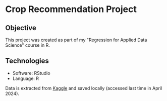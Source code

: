 # Crop Recommendation Project

## Objective

This project was created as part of my "Regression for Applied Data Science" course in R.

## Technologies

- Software: RStudio
- Language: R

Data is extracted from [Kaggle](https://www.kaggle.com/datasets/atharvaingle/crop-recommendation-dataset) and saved locally (accessed last time in April 2024).
